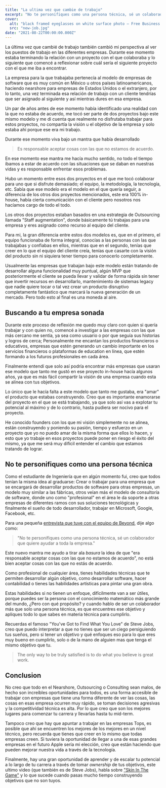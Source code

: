 ```yaml
---
title: "La ultima vez que cambie de trabajo"
excerpt: "No te personifiques como una persona técnica, sé un colaborador que quiere ayudar a toda la empresa. Entiende el objetivo en el que tú crees y el objetivo en el que cree tu empresa."
cover:
  alt: "black framed eyeglasses on white surface photo – Free Business Image on Unsplash by @konseptastudio"
  src: "new-job.jpg"
date: "2021-08-22T00:00:00.000Z"
---
```


La última vez que cambié de trabajo también cambió mi perspectiva al ver los puestos de trabajo en las diferentes empresas. Durante ese momento estaba terminando la relación con un proyecto con el que colaboraba y lo siguiente que comencé a reflexionar sobre cuál sería el siguiente proyecto con el que me iba a encontrar.

La empresa para la que trabajaba pertenecía al modelo de empresas de software que es muy común en México u otros países latinoamericanos, haciendo nearshore para empresas de Estados Unidos o el extranjero, por lo tanto, una vez terminada esa relación de trabajo con un cliente tendrías que ser asignado al siguiente y así mientras dures en esa empresa.

Un par de años antes de ese momento había identificado una realidad con la que no estaba de acuerdo, me tocó ser parte de dos proyectos bajo este mismo modelo y me di cuenta que realmente no disfrutaba trabajar para estos proyectos, no compartía la visión u el objetivo de la empresa y solo estaba ahí porque ese era mi trabajo.

Durante ese momento viva bajo un mantra que había desarrollado

> Es responsable aceptar cosas con las que no estamos de acuerdo.

En ese momento ese mantra me hacía mucho sentido, no todo el tiempo íbamos a estar de acuerdo con las situaciones que se daban en nuestras vidas y es responsable enfrentar esos problemas.

Hubo un momento entre esos dos proyectos en el que me tocó colaborar para uno que si disfrute demasiado; el equipo, la metodología, la tecnología, etc. Sabía que ese modelo era el modelo en el que quería seguir, a diferencia de los otros dos proyectos mencionados, este era 100% in-house, había cierta comunicación con el cliente pero nosotros nos hacíamos cargo de todo el todo.

Los otros dos proyectos estaban basados en una estrategia de Outsourcing llamada "Staff augmentation", donde básicamente tú trabajas para una empresa y eres asignado como recurso al equipo del cliente.

Para mi, la gran diferencia entre estos dos modelos es, que en el primero, el equipo funcionaba de forma integral, conocías a las personas con las que trabajabas y confiabas en ellos, mientras que en el segundo, tenías que creer en lo que el equipo del cliente creía, tenías que casarte con la visión del producto sin ni siquiera tener tiempo para conocerlo completamente.

Usualmente las empresas que trabajan bajo este modelo están tratando de desarrollar alguna funcionalidad muy puntual, algún MVP que posteriormente el cliente se pueda llevar y validar de forma rápida sin tener que invertir recursos en desarrollarlo, mantenimiento de sistemas legacy que nadie quiere tocar o tal vez crear un producto disruptivo completamente fantástico que marcará la nueva generación de un mercado. Pero todo esto al final es una moneda al aire.

## Buscando a tu empresa sonada

Durante este proceso de reflexión me quedo muy claro con quien si quería trabajar y con quien no, comencé a investigar a las empresas con las que más cercano me sentía, ya sea como usuario o por que seguía sus historias y logros de cerca; Personalmente me encantan los productos financieros o educativos, empresas que estén generando un cambio importante en los servicios financieros o plataformas de education en línea, que estén formando a los futuros profesionales en cada área.

Finalmente entendí que solo así podría encontrar más empresas que usaran ese modelo que tanto me gustó en ese proyecto in-house hacía algunos años, ya que es más fácil compartir la visión de una empresa cuando esta se alinea con tus objetivos.

Lo único que le hacía falta a este modelo que tanto me gustaba, era "amar" el producto que estabas construyendo. Creo que es importante enamorarse del proyecto en el que se está trabajando, ya que solo así vas a explotar tu potencial al máximo y de lo contrario, hasta pudiera ser nocivo para el proyecto.

He conocido founders con los que mi visión simplemente no se alinea, están construyendo y poniendo su pasión, tiempo y esfuerzo en un proyecto que yo no puedo amar de la misma forma que ellos lo hacen, y esto que yo trabaje en esos proyectos puede poner en riesgo el éxito del mismo, ya que me será muy difícil entender el cambio que estamos tratando de lograr.

## No te personifiques como una persona técnica

Como el estudiante de Ingeniería que en algún momento fui, creo que todos tenían la misma idea al graduarse: Crear o trabajar para una empresa que se encargará de desarrollar productos de software para otras empresas, un modelo muy similar a las fábricas, otros veían más el modelo de consultoría de software, donde uno como "profesional" en el área le da soporte a otras empresas de diferentes ramos con sus soluciones tecnológicas y finalmente el sueño de todo desarrollador, trabajar en Microsoft, Google, Facebook, etc.

Para una pequeña [entrevista que tuve con el equipo de Beyond](https://www.beyond.dev/people/jerome-olvera), dije algo como:

> "No te personifiques como una persona técnica, sé un colaborador que quiere ayudar a toda la empresa."

Este nuevo mantra me ayudo a tirar ala _basura_ la idea de que "era responsable aceptar cosas con las que no estamos de acuerdo", no está bien aceptar cosas con las que no estás de acuerdo.

Como profesional de cualquier área, tienes habilidades técnicas que te permiten desarrollar algún objetivo, como desarrollar software, hacer contabilidad o tienes las habilidades artísticas para pintar una gran obra.

Estas habilidades si no tienen un enfoque, difícilmente van a ser útiles, porque puedes ser la persona con el conocimiento matemático más grande del mundo, ¿Pero con qué propósito? y cuando hablo de ser un colaborador más que solo una persona técnica, es que encuentres ese objetivo y apliques todo lo que sabes en materia técnica para cumplirlo.

Recuerdas el famoso "You've Got to Find What You Love" de Steve Jobs, creo que puedo interpretar a que no tienes que ser un ciego persiguiendo tus sueños, pero si tener un objetivo y qué enfoques eso para lo que eres muy bueno en cumplirlo, solo o de la mano de alguien mas que tenga el mismo objetivo que tu.

> The only way to be truly satisfied is to do what you believe is great work.

## Conclusion

No creo que todo en el Nearshore, Outsourcing o Consulting sean malos, de hecho son increíbles oportunidades para todos, es una forma accesible de trabajar con empresas que tiene una forma diferente de ver las cosas, las cosas en esas empresa ocurren muy rápido, se toman decisiones agresivas y la competitividad técnica es alta. Por lo que creo que son los mejores lugares para comenzar tu carrera y llevarlas hasta tu mid-term.

Tampoco creo que hay que apuntar a trabajar en las empresas Tops, es posible que ahí se encuentren los mejores de los mejores en un nivel técnico, pero recuerda que tienes que creer en lo mismo que todas empresas creen. Si tuviera la oportunidad de llegar a una de esas grandes empresas en el futuro Apple sería mi elección, creo que están haciendo que pueden mejorar nuestra vida a través de la tecnología.

Finalmente, hay una gran oportunidad de aprender y de escalar tu potencial a lo largo de tu carrera a través de tomar _ownership_ de tus objetivos, este ultimo video (que también es de Steve Jobs), habla sobre ["Skin In The Game"](https://www.youtube.com/watch?v=4n6LrehCPOQ) y lo que sucede cuando pasas mucho tiempo construyendo objetivos que no son tuyos.
